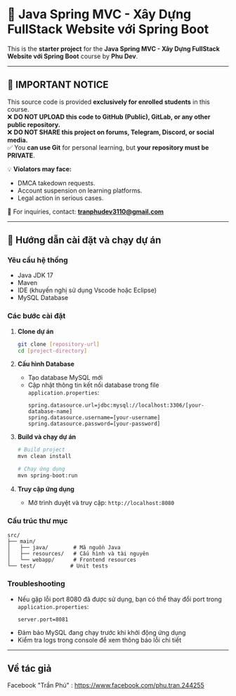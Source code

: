 # 🚀 Java Spring MVC - Xây Dựng FullStack Website với Spring Boot

This is the **starter project** for the **Java Spring MVC - Xây Dựng FullStack Website với Spring Boot** course by **Phu Dev**.

---

## 📢 IMPORTANT NOTICE

This source code is provided **exclusively for enrolled students** in this course.  
❌ **DO NOT UPLOAD this code to GitHub (Public), GitLab, or any other public repository.**  
❌ **DO NOT SHARE this project on forums, Telegram, Discord, or social media.**  
✅ You **can use Git** for personal learning, but **your repository must be PRIVATE**.

💡 **Violators may face:**

- DMCA takedown requests.
- Account suspension on learning platforms.
- Legal action in serious cases.

📩 For inquiries, contact: **tranphudev3110@gmail.com**

---

## 📖 Hướng dẫn cài đặt và chạy dự án

### Yêu cầu hệ thống

- Java JDK 17
- Maven
- IDE (khuyến nghị sử dụng Vscode hoặc Eclipse)
- MySQL Database

### Các bước cài đặt

1. **Clone dự án**

   ```bash
   git clone [repository-url]
   cd [project-directory]
   ```

2. **Cấu hình Database**

   - Tạo database MySQL mới
   - Cập nhật thông tin kết nối database trong file `application.properties`:
     ```properties
     spring.datasource.url=jdbc:mysql://localhost:3306/[your-database-name]
     spring.datasource.username=[your-username]
     spring.datasource.password=[your-password]
     ```

3. **Build và chạy dự án**

   ```bash
   # Build project
   mvn clean install

   # Chạy ứng dụng
   mvn spring-boot:run
   ```

4. **Truy cập ứng dụng**
   - Mở trình duyệt và truy cập: `http://localhost:8080`

### Cấu trúc thư mục

```
src/
├── main/
│   ├── java/        # Mã nguồn Java
│   ├── resources/   # Cấu hình và tài nguyên
│   └── webapp/      # Frontend resources
└── test/           # Unit tests
```

### Troubleshooting

- Nếu gặp lỗi port 8080 đã được sử dụng, bạn có thể thay đổi port trong `application.properties`:
  ```properties
  server.port=8081
  ```
- Đảm bảo MySQL đang chạy trước khi khởi động ứng dụng
- Kiểm tra logs trong console để xem thông báo lỗi chi tiết

---

## Về tác giả

Facebook "Trần Phú" : https://www.facebook.com/phu.tran.244255

